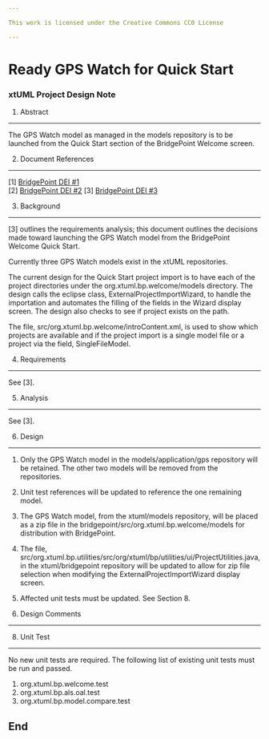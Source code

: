 ```yaml
---

This work is licensed under the Creative Commons CC0 License

---
```


# Ready GPS Watch for Quick Start
### xtUML Project Design Note


1. Abstract
-----------
The GPS Watch model as managed in the models repository is to be launched from the Quick Start section of the BridgePoint Welcome screen.

2. Document References
----------------------
[1] [BridgePoint DEI #1](https://support.onefact.net/redmine/issues/7986)  
[2] [BridgePoint DEI #2](https://support.onefact.net/redmine/issues/7927) 
[3] [BridgePoint DEI #3](https://github.com/xtuml/bridgepoint/doc-bridgepoint/notes/7986_GPS_Watch_Quick_Start/7986_GPS_Watch_Quick_Start_ant.md)  

3. Background
-------------
[3] outlines the requirements analysis; this document outlines the decisions made toward launching the GPS Watch model from the BridgePoint Welcome Quick Start.

Currently three GPS Watch models exist in the xtUML repositories.

The current design for the Quick Start project import is to have each of the project directories under the org.xtuml.bp.welcome/models directory. The design calls the eclipse class, ExternalProjectImportWizard, to handle the importation and automates the filling of the fields in the Wizard display screen. The design also checks to see if project exists on the path.

The file, src/org.xtuml.bp.welcome/introContent.xml, is used to show which projects are available and if the project import is a single model file or a project via the field, SingleFileModel.

4. Requirements
---------------
See [3].

5. Analysis
-----------
See [3].

6. Design
---------
1. Only the GPS Watch model in the models/application/gps repository will be retained. The other two models will be removed from the repositories.
2. Unit test references will be updated to reference the one remaining model.
3. The GPS Watch model, from the xtuml/models repository, will be placed as a zip file in the bridgepoint/src/org.xtuml.bp.welcome/models for distribution with BridgePoint.
4. The file, src/org.xtuml.bp.utilities/src/org/xtuml/bp/utilities/ui/ProjectUtilities.java, in the xtuml/bridgepoint repository will be updated to allow for zip file selection when modifying the ExternalProjectImportWizard display screen.
5. Affected unit tests must be updated. See Section 8.

7. Design Comments
------------------

8. Unit Test
------------
No new unit tests are required. The following list of existing unit tests must be run and passed.
1. org.xtuml.bp.welcome.test
2. org.xtuml.bp.als.oal.test
3. org.xtuml.bp.model.compare.test

End
---

